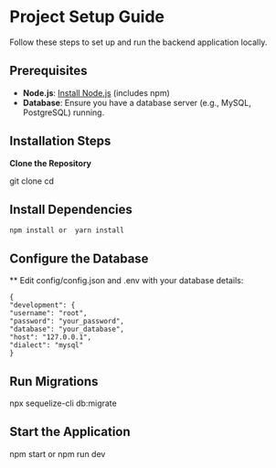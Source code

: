 # Project Setup Guide

Follow these steps to set up and run the backend application locally.

## Prerequisites

- **Node.js**: [Install Node.js](https://nodejs.org/) (includes npm)
- **Database**: Ensure you have a database server (e.g., MySQL, PostgreSQL) running.

## Installation Steps

 **Clone the Repository**

   git clone <repository-url>
   cd <repository-directory>

## Install Dependencies
    npm install or  yarn install

## Configure the Database

** Edit config/config.json and .env  with your database details:

    {
    "development": {
    "username": "root",
    "password": "your_password",
    "database": "your_database",
    "host": "127.0.0.1",
    "dialect": "mysql"
    }

## Run Migrations

  npx sequelize-cli db:migrate

## Start the Application

  npm start or npm run dev
